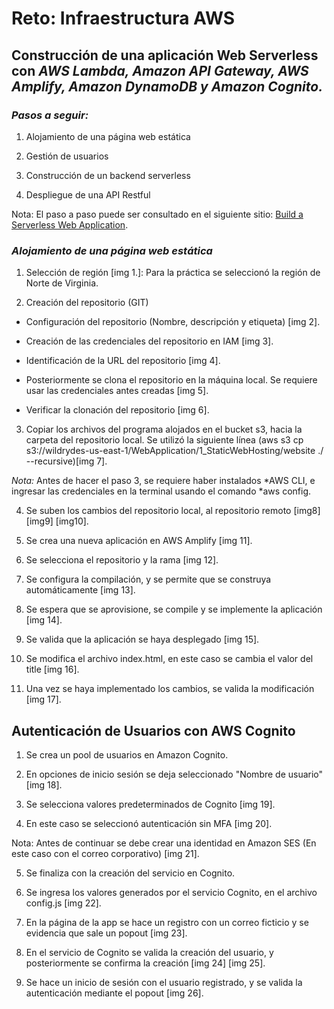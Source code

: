 # Reto: Infraestructura AWS 

## Construcción de una aplicación Web Serverless con *AWS Lambda, Amazon API Gateway, AWS Amplify, Amazon DynamoDB y Amazon Cognito.* 

### *Pasos a seguir:* 

1. Alojamiento de una página web estática 

2. Gestión de usuarios 

3. Construcción de un backend serverless 

4. Despliegue de una API Restful  
 

Nota: El paso a paso puede ser consultado en el siguiente sitio: [Build a Serverless Web Application](https://aws.amazon.com/es/getting-started/hands-on/build-serverless-web-app-lambda-apigateway-s3-dynamodb-cognito/). 

 
### *Alojamiento de una página web estática* 

1. Selección de región [img 1.]: Para la práctica se seleccionó la región de Norte de Virginia.  

2. Creación del repositorio (GIT) 

- Configuración del repositorio (Nombre, descripción y etiqueta) [img 2]. 

- Creación de las credenciales del repositorio en IAM [img 3]. 

- Identificación de la URL del repositorio [img 4]. 

- Posteriormente se clona el repositorio en la máquina local. Se requiere usar las credenciales antes creadas [img 5].  

- Verificar la clonación del repositorio [img 6]. 

3. Copiar los archivos del programa alojados en el bucket s3, hacia la carpeta del repositorio local. Se utilizó la siguiente línea (aws s3 cp s3://wildrydes-us-east-1/WebApplication/1_StaticWebHosting/website ./ --recursive)[img 7]. 

*Nota:* Antes de hacer el paso 3, se requiere haber instalados *AWS CLI, e ingresar las credenciales en la terminal usando el comando *aws config. 

4. Se suben los cambios del repositorio local, al repositorio remoto [img8] [img9] [img10].  

5. Se crea una nueva aplicación en AWS Amplify [img 11]. 

6. Se selecciona el repositorio y la rama [img 12]. 

7. Se configura la compilación, y se permite que se construya automáticamente [img 13]. 

8. Se espera que se aprovisione, se compile y se implemente la aplicación [img 14]. 

9. Se valida que la aplicación se haya desplegado [img 15]. 

10. Se modifica el archivo index.html, en este caso se cambia el valor del title [img 16]. 

11. Una vez se haya implementado los cambios, se valida la modificación [img 17]. 
 

## Autenticación de Usuarios con AWS Cognito 

1. Se crea un pool de usuarios en Amazon Cognito. 

2. En opciones de inicio sesión se deja seleccionado "Nombre de usuario" [img 18]. 

3. Se selecciona valores predeterminados de Cognito [img 19]. 

4. En este caso se seleccionó autenticación sin MFA [img 20]. 

 
Nota: Antes de continuar se debe crear una identidad en Amazon SES (En este caso con el correo corporativo) [img 21]. 


5. Se finaliza con la creación del servicio en Cognito. 

6. Se ingresa los valores generados por el servicio Cognito, en el archivo config.js [img 22]. 

7. En la página de la app se hace un registro con un correo ficticio y se evidencia que sale un popout [img 23]. 

8. En el servicio de Cognito se valida la creación del usuario, y posteriormente se confirma la creación [img 24] [img 25]. 

9. Se hace un inicio de sesión con el usuario registrado, y se valida la autenticación mediante el popout [img 26].
